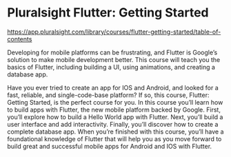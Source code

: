 # Pluralsight Flutter: Getting Started

https://app.pluralsight.com/library/courses/flutter-getting-started/table-of-contents

Developing for mobile platforms can be frustrating, and Flutter is Google’s solution to make mobile development better. This course will teach you the basics of Flutter, including building a UI, using animations, and creating a database app.

Have you ever tried to create an app for IOS and Android, and looked for a fast, reliable, and single-code-base platform? If so, this course, Flutter: Getting Started, is the perfect course for you. In this course you’ll learn how to build apps with Flutter, the new mobile platform backed by Google. First, you’ll explore how to build a Hello World app with Flutter. Next, you’ll build a user interface and add interactivity. Finally, you’ll discover how to create a complete database app. When you’re finished with this course, you’ll have a foundational knowledge of Flutter that will help you as you move forward to build great and successful mobile apps for Android and IOS with Flutter.